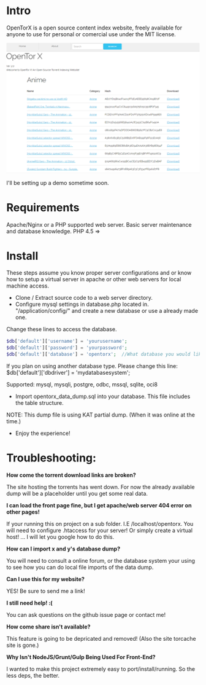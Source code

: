 # Intro

OpenTorX is a open source content index website, freely available for anyone to 
use for personal or comercial use under the MIT license.

![preview](https://raw.githubusercontent.com/ajm113/Open-Tor-X/master/preview.png)

I'll be setting up a demo sometime soon.

# Requirements

Apache/Nginx or a PHP supported web server.
Basic server maintenance and database knowledge.
PHP 4.5 =>

# Install

These steps assume you know proper server configurations and or know how to setup a virtual server
in apache or other web servers for local machine access.

- Clone / Extract source code to a web server directory.
- Configure mysql settings in database.php located in. "/application/config/" and create a new database or use a already made one.

Change these lines to access the database.

```php
$db['default']['username'] = 'yourusername';
$db['default']['password'] = 'yourpassword';
$db['default']['database'] = 'opentorx';  //What database you would like to use.
```

If you plan on using another database type. Please change this line:
$db['default']['dbdriver'] = 'mydatabasesystem';

Supported:  mysql, mysqli, postgre, odbc, mssql, sqlite, oci8

- Import opentorx_data_dump.sql into your database. This file includes the table structure.

NOTE: This dump file is using KAT partial dump. (When it was online at the time.)

- Enjoy the experience!

# Troubleshooting:

**How come the torrent download links are broken?**

The site hosting the torrents has went down. For now the already available dump will be a placeholder until you get some real data.

**I can load the front page fine, but I get apache/web server 404 error on other pages!**

If your running this on project on a sub folder. I.E /localhost/opentorx. You will
need to configure .htaccess for your server! Or simply create a virtual host!
... I will let you google how to do this.

**How can I import x and y's database dump?**

You will need to consult a online forum, or the database system your using to see how you
can do local file imports of the data dump.

**Can I use this for my website?**

YES! Be sure to send me a link!

**I still need help! :(**

You can ask questions on the github issue page or contact me!

**How come share isn't available?**

This feature is going to be depricated and removed! (Also the site torcache site is gone.)

**Why Isn't NodeJS/Grunt/Gulp Being Used For Front-End?**

I wanted to make this project extremely easy to port/install/running. So the less deps, the better.
